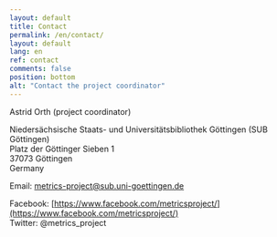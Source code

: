 ```yaml
---
layout: default
title: Contact
permalink: /en/contact/
layout: default
lang: en
ref: contact
comments: false
position: bottom
alt: "Contact the project coordinator"
---
```

Astrid Orth (project coordinator)

Niedersächsische Staats- und Universitätsbibliothek Göttingen (SUB Göttingen)  
Platz der Göttinger Sieben 1  
37073 Göttingen  
Germany

Email: [metrics-project@sub.uni-goettingen.de](metrics-project@sub.uni-goettingen.de)  

Facebook: [https://www.facebook.com/metricsproject/](https://www.facebook.com/metricsproject/)  
Twitter: @metrics_project 
